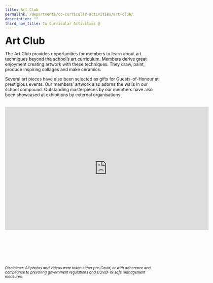 ```yaml
---
title: Art Club
permalink: /departments/co-curricular-activities/art-club/
description: ""
third_nav_title: Co Curricular Activities @
---
```



<b><font size="6">Art Club</font></b>

The Art Club provides opportunities for members to learn about art techniques beyond the school’s art curriculum. Members derive great enjoyment creating artwork with these techniques. They draw, paint, produce inspiring collages and make ceramics.   

Several art pieces have also been selected as gifts for Guests-of-Honour at prestigious events. Our members’ artwork also adorns the walls in our school compound. Outstanding masterpieces by our members have also been showcased at exhibitions by external organisations.

<br>

<center>

<iframe allowfullscreen="true" height="400" width="660" frameborder="0" src="https://docs.google.com/presentation/d/e/2PACX-1vQ85r6sRnbQ-KHquHhjXQq0wAsHgik62IQEmAdGebX6WslR5YUTI4h7lX99hU2t1rzK-o_1Wu0OLdSr/embed?start=true&amp;loop=true&amp;delayms=5000"></iframe>

</center>

<br><br><br><br><br><br>
<sup>_Disclaimer: All photos and videos were taken either pre-Covid, or with adherence and compliance to prevailing government regulations and COVID-19 safe management measures._</sup>